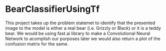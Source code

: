 # BearClassifierUsingTf

This project takes up the problem statemet to identify that the presented image to the model is either a real bear (i.e. Grizzly or Black) or it is a teddy bear.
We would be using fast.ai library to make a Convolutional Neural Network to acomplish our purposes later we would also return a plot of the confusion matrix for the same.
